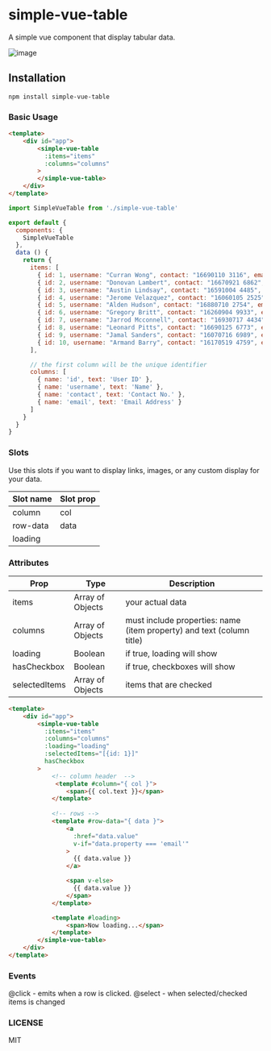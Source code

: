 # simple-vue-table
A simple vue component that display tabular data.

![image](https://user-images.githubusercontent.com/56244118/66449146-981c0080-ea86-11e9-9bb0-0497e2e06bcc.png)

## Installation
```
npm install simple-vue-table
```

### Basic Usage
```html
<template>
    <div id="app">
        <simple-vue-table 
          :items="items" 
          :columns="columns"
        >
        </simple-vue-table>
    </div>
</template>
```

```javascript
import SimpleVueTable from './simple-vue-table' 

export default {
  components: {
    SimpleVueTable
  },
  data () {
    return {
      items: [
        { id: 1, username: "Curran Wong", contact: "16690110 3116", email: "Mauris.eu@volutpat.net" },
        { id: 2, username: "Donovan Lambert", contact: "16670921 6862", email: "ante.dictum.cursus@natoque.ca" },
        { id: 3, username: "Austin Lindsay", contact: "16591004 4485", email: "non.bibendum.sed@dictummi.com" },
        { id: 4, username: "Jerome Velazquez", contact: "16060105 2525", email: "magna@Etiamimperdiet.com" },
        { id: 5, username: "Alden Hudson", contact: "16880710 2754", email: "torquent@enim.org" },
        { id: 6, username: "Gregory Britt", contact: "16260904 9933", email: "nostra.per@velconvallisin.net" },
        { id: 7, username: "Jarrod Mcconnell", contact: "16930717 4434", email: "metus@acarcu.org" },
        { id: 8, username: "Leonard Pitts", contact: "16690125 6773", email: "a.dui.Cras@utaliquam.com" },
        { id: 9, username: "Jamal Sanders", contact: "16070716 6989", email: "Aliquam.erat@odio.edu" },
        { id: 10, username: "Armand Barry", contact: "16170519 4759", email: "non.hendrerit@ipsum.edu" }
      ],

      // the first column will be the unique identifier
      columns: [
        { name: 'id', text: 'User ID' }, 
        { name: 'username', text: 'Name' },
        { name: 'contact', text: 'Contact No.' },
        { name: 'email', text: 'Email Address' }
      ]
    }
  }
}
```

### Slots
Use this slots if you want to display links, images, or any custom display for your data.

| Slot name  | Slot prop  | 
| ---------- | ---------- |
| column     | col        |
| row-data   | data       |
| loading    |            |

### Attributes

| Prop          | Type              | Description                                                           |
| ------------- | ----------------- | --------------------------------------------------------------------  |
| items         | Array of Objects  | your actual data                                                      |
| columns       | Array of Objects  | must include properties: name (item property) and text (column title) |
| loading       | Boolean           | if true, loading will show                                            |
| hasCheckbox   | Boolean           | if true, checkboxes will show                                         |
| selectedItems | Array of Objects  | items that are checked                                                |

```html
<template>
    <div id="app">
        <simple-vue-table 
          :items="items" 
          :columns="columns" 
          :loading="loading"
          :selectedItems="[{id: 1}]"
          hasCheckbox
        >
            <!-- column header  -->
             <template #column="{ col }">
                <span>{{ col.text }}</span>
            </template>
            
            <!-- rows -->
            <template #row-data="{ data }">
                <a
                  :href="data.value" 
                  v-if="data.property === 'email'"
                >
                  {{ data.value }}
                </a>

                <span v-else>
                  {{ data.value }}
                </span>
            </template>

            <template #loading>
                <span>Now loading...</span>
            </template>
        </simple-vue-table>
    </div>
</template>
```

### Events

@click - emits when a row is clicked.
@select - when selected/checked items is changed

### LICENSE
MIT
